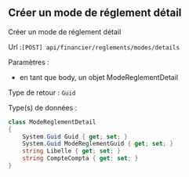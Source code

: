 ## <span id='creermodereglementdetail'>Créer un mode de réglement détail</span>

Créer un mode de réglement détail

Url :`[POST] api/financier/reglements/modes/details`

Paramètres : 

- en tant que body, un objet ModeReglementDetail

Type de retour : `Guid`

Type(s) de données :

```csharp
class ModeReglementDetail
{
	System.Guid Guid { get; set; }
	System.Guid ModeReglementGuid { get; set; }
	string Libelle { get; set; }
	string CompteCompta { get; set; }
}

```
